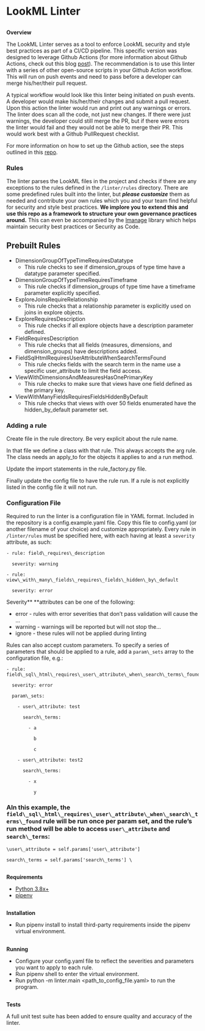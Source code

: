 # **LookML Linter**


## 
**Overview**

The LookML Linter serves as a tool to enforce LookML security and style best practices as  part of a CI/CD pipeline. This specific version was designed to leverage Github Actions (for more information about Github Actions, check out this blog [post](https://github.blog/2022-02-02-build-ci-cd-pipeline-github-actions-four-steps/)). The recommendation is to use this linter with a series of other open-source scripts in your Github Action workflow. This will run on push events and need to pass before a developer can merge his/her/their pull request. 

A typical workflow would look like this linter being initiated on push events. A developer would make his/her/their changes and submit a pull request. Upon this action the linter would run and print out any warnings or errors. The linter does scan all the code, not just new changes. If there were just warnings, the developer could still merge the PR, but if there were errors the linter would fail and they would not be able to merge their PR. This would work best with a Github PullRequest checklist. 

For more information on how to set up the Github action, see the steps outlined in this [repo](https://github.com/eric-lyons/github_actions_looker_cicd). 


### **Rules**

The linter parses the LookML files in the project and checks if there are any exceptions to the rules defined in the `/linter/rules` directory. There are some predefined rules built into the linter, but **_please customize_** them as needed and contribute your own rules which you and your team find helpful for security and style best practices. **We implore you to extend this and use this repo as a framework to structure your own governance practices around.** This can even be accompanied by the [lmanage](https://github.com/looker-open-source/lmanage) library which helps maintain security best practices or Security as Code. 


## Prebuilt Rules



*   DimensionGroupOfTypeTimeRequiresDatatype
    *   This rule checks to see if dimension\_groups of type time have a datatype parameter specified. 
*   DimensionGroupOfTypeTimeRequiresTimeframe 
    *   This rule checks if dimension\_groups of type time have a timeframe parameter explicitly specified. 
*   ExploreJoinsRequireRelationship
    *   This rule checks that a relationship parameter is explicitly used on joins in explore objects. 
*   ExploreRequiresDescription
    *   This rule checks if all explore objects have a description parameter defined. 
*   FieldRequiresDescription
    *   This rule checks that all fields (measures, dimensions, and dimension\_groups) have descriptions added. 
*   FieldSqlHtmlRequiresUserAttributeWhenSearchTermsFound
    *   This rule checks fields with the search term in the name use a specific user\_attribute to limit the field access. 
*   ViewWithDimensionsAndMeasuresHasOnePrimaryKey
    *   This rule checks to make sure that views have one field defined as the primary key. 
*   ViewWithManyFieldsRequiresFieldsHiddenByDefault
    *   This rule checks that views with over 50 fields enumerated have the hidden\_by\_default parameter set. 

### Adding a rule

Create file in the rule directory. Be very explicit about the rule name.

In that file we define a class with that rule. This always accepts the arg rule. The class needs an apply\_to for the objects it applies to and a run method. 

Update the import statements in the rule\_factory.py file. 

Finally update the config file to have the rule run. If a rule is not explicitly listed in the config file it will not run. 

### **Configuration File**

Required to run the linter is a configuration file in YAML format.  Included in the repository is a config.example.yaml file. Copy this file to config.yaml (or another filename of your choice) and customize appropriately. Every rule in `/linter/rules` must be specified here, with each having at least a `severity` attribute, as such:

``` \
- rule: field\_requires\_description

  severity: warning

- rule: view\_with\_many\_fields\_requires\_fields\_hidden\_by\_default

  severity: error

```

Severity** **attributes can be one of the following:



*   error - rules with error severities that don’t pass validation will cause the …
*   warning - warnings will be reported but will not stop the…
*   ignore - these rules will not be applied during linting

Rules can also accept custom parameters.  To specify a series of parameters that should be applied to a rule, add a `param\_sets` array to the configuration file, e.g.:

``` \
- rule: field\_sql\_html\_requires\_user\_attribute\_when\_search\_terms\_found

  severity: error

  param\_sets:

    - user\_attribute: test

      search\_terms:

        - a

          b

          c

    - user\_attribute: test2

      search\_terms:

        - x

          y

```


### AIn this example, the `field\_sql\_html\_requires\_user\_attribute\_when\_search\_terms\_found` rule will be run once per param set, and the rule’s run method will be able to access `user\_attribute` and `search\_terms`:

``` 
\user\_attribute = self.params['user\_attribute']

search\_terms = self.params['search\_terms'] \
```


## 
**Requirements**



*   [Python 3.8x+](https://www.python.org/downloads/)
*   [pipenv](https://pipenv.pypa.io/en/latest/install/)

## 
**Installation**

*   Run pipenv install to install third-party requirements inside the pipenv virtual environment.

## 
**Running**

*   Configure your config.yaml file to reflect the severities and parameters you want to apply to each rule.
*   Run pipenv shell to enter the virtual environment.
*   Run python -m linter.main &lt;path\_to\_config\_file.yaml> to run the program.

## 
**Tests**

A full unit test suite has been added to ensure quality and accuracy of the linter. 




